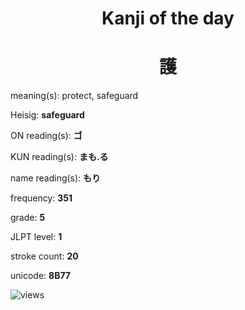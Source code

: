 <h1 align="center">Kanji of the day</h1>
<h1 align="center">護</h1>
<p align="left">meaning(s): protect, safeguard</p>
<p align="left">Heisig: <b>safeguard</b></p>
<p align="left">ON reading(s): <b>ゴ</b></p>
<p align="left">KUN reading(s): <b>まも.る</b></p>
<p align="left">name reading(s): <b>もり</b></p>
<p align="left">frequency: <b>351</b></p>
<p align="left">grade: <b>5</b></p>
<p align="left">JLPT level: <b>1</b></p>
<p align="left">stroke count: <b>20</b></p>
<p align="left">unicode: <b>8B77</b></p>
<p align="left"><img src="https://komarev.com/ghpvc/?username=tristanwagner-kanjioftheday&label=Views&color=0e75b6&style=flat" alt="views"/></p>
